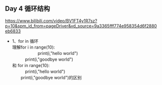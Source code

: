 ## Day 4 循环结构
https://www.bilibili.com/video/BV1FT4y1R7sz?p=10&spm_id_from=pageDriver&vd_source=9a3365fff774e958354d6f2880eb6833

- 1、for in 循环  
理解for i in range(10):  
　　　　　　print(i,"hello world")  
      　　　print(i,"goodbye world")  
和 for in range(10):  
     　　　print(i,"hello world")  
　　print(i,"goodbye world")的区别 
